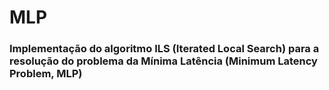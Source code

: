 # MLP 
### Implementação do algoritmo ILS (Iterated Local Search) para a resolução do problema da Mínima Latência (Minimum Latency Problem, MLP)
